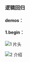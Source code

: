 ### 逻辑回归
#### demos：
#### 1.begin：
![1 片头](https://github.com/user-attachments/assets/5150e2aa-9e42-4a76-a5dd-ca08252440db)

![2 介绍](https://github.com/user-attachments/assets/c9ee0b1a-be64-4392-bddd-7be798677037)
